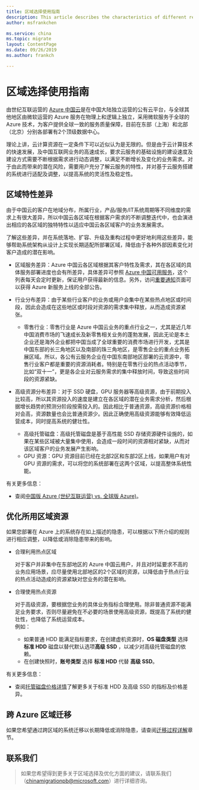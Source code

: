 ```yaml
---
title: 区域选择使用指南
description: This article describes the characteristics of different regions of Azure China and can help you choose the applicable region for your company.
author: msfrankchen

ms.service: china 
ms.topic: migrate
layout: ContentPage 
ms.date: 09/26/2019
ms.author: frankch

---
```


# 区域选择使用指南

由世纪互联运营的 [Azure 中国云](https://www.azure.cn/zh-cn/home/features/what-is-azure/)是在中国大陆独立运营的公有云平台，与全球其他地区由微软运营的 Azure 服务在物理上和逻辑上独立，采用微软服务于全球的 Azure 技术，为客户提供全球一致的服务质量保障，目前在东部（上海）和北部（北京）分别各部署有2个顶级数据中心。  

理论上讲，云计算资源在一定条件下可以近似认为是无限的。但是由于云计算技术的快速发展，及中国互联网业务的高速成长，要求云服务的基础设施的建设速度及建设方式需要不断根据需求进行动态调整，以满足不断增长及变化的业务需求。对于由此而带来的潜在风险，需要用户充分了解云服务的特性，并对基于云服务搭建的系统进行适配及调整，以提高系统的灵活性及稳定性。

## 区域特性差异

由于中国云的客户在地域分布，所属行业，产品/服务/IT系统周期等不同维度的需求上有很大差异，所以中国云各区域在根据客户需求的不断调整迭代中，也会演进出相应的各区域的独特特性以适应中国云各区域客户的业务发展需求。  

了解这些差异，并在系统落地、扩容、升级及重构过程中更好地利用这些差异，能够帮助系统架构从设计上实现长期适配所部署区域，降低由于各种外部因素变化对客户造成的潜在影响。

* 区域服务差异：Azure 中国云各区域根据其客户特性及需求，其在各区域的具体服务部署进度也会有所差异，具体差异可参照 [Azure 中国可用服务](https://www.azure.cn/zh-cn/home/features/products-by-region)，这个列表每天会定时更新，保证用户获得最新的信息。另外，访问[重要通知](https://www.azure.cn/zh-cn/what-is-new/)页面可以获得 Azure 新服务上线的全部公告。

* 行业分布差异：由于某些行业客户的业务或用户会集中在某些热点地区或时间段，因此会造成在这些地区或时段对资源的需求集中释放，从而造成资源紧张。
  * 零售行业：零售行业是 Azure 中国云业务的重点行业之一，尤其是近几年中国消费市场的飞速成长及新零售相关业务的蓬勃发展，因此无论是本土企业还是海外企业都把中国当成了全球重要的消费市场进行开发，尤其是中国东部的长三角地区以及南部的珠三角地区，是零售企业的重点业务拓展区域。所以，各公有云服务企业在中国东南部地区部署的云资源中，零售行业客户都是重要的资源消耗者。特别是在零售行业的热点活动季节，比如“双十一”，更是各企业对云服务需求的集中释放时间，导致这些时间段的资源紧缺。

* 高级资源分布差异：对于 SSD 硬盘，GPU 服务器等高级资源，由于前期投入比较高，所以其资源投入的速度是建立在各区域的潜在业务需求分析，然后根据增长趋势的预测分阶段按需投入的。因此相比于普通资源，高级资源价格相对会高，资源数量也会比普通资源少。因此正确使用高级资源能够有效降低运营成本，同时提高系统的健壮性。
  * 高级托管磁盘：高级托管磁盘是基于高性能 SSD 存储资源硬件设施的，如果在某些区域被大量集中使用，会造成一段时间的资源相对紧缺，从而对该区域客户的业务发展产生影响。
  * GPU 资源：GPU 资源目前已经在北部2区和东部2区上线，如果用户有对 GPU 资源的需求，可以将您的系统部署在这两个区域，以提高整体系统性能。

有关更多信息：

* 查阅[中国版 Azure (世纪互联运营) vs. 全球版 Azure)](https://www.microsoft.com/china/azure/index.html)。

## 优化所用区域资源

如果您部署在 Azure 上的系统存在如上描述的隐患，可以根据以下所介绍的规则进行相应调整，以降低或消除隐患带来的影响。

* 合理利用热点区域

    对于客户并非集中在东部地区的 Azure 中国云用户，并且对时延要求不高的业务应用场景，应尽量使用北部地区的2个区域的资源，以降低由于热点行业的热点活动造成的资源紧缺对您业务的潜在影响。

* 合理使用热点资源

    对于高级资源，要根据您业务的具体业务指标合理使用。除非普通资源不能满足业务要求，否则尽量避免在不必要的场景使用高级资源，既提高了系统的健壮性，也降低了系统运营成本。  
    例如：
    * 如果普通 HDD 能满足指标要求，在创建虚机资源时，**OS 磁盘类型** 选择**标准 HDD** 磁盘以替代默认选项**高级 SSD** ，以减少对高级托管磁盘的依赖。
    * 在创建快照时，**账号类型** 选择 **标准 HDD** 代替 **高级 SSD**。

有关更多信息：

* 查阅[托管磁盘价格详情](https://www.azure.cn/zh-cn/pricing/details/storage/managed-disks/)了解更多关于标准 HDD 及高级 SSD 的指标及价格差异。

## 跨 Azure 区域迁移

如果您希望通过跨区域的系统迁移以长期降低或消除隐患，请查阅[迁移过程详解](china-migration-process.md)章节。

## 联系我们

>如果您希望得到更多关于区域选择及优化方面的建议，请联系我们（chinamigrationpb@microsoft.com）进行详细咨询。

